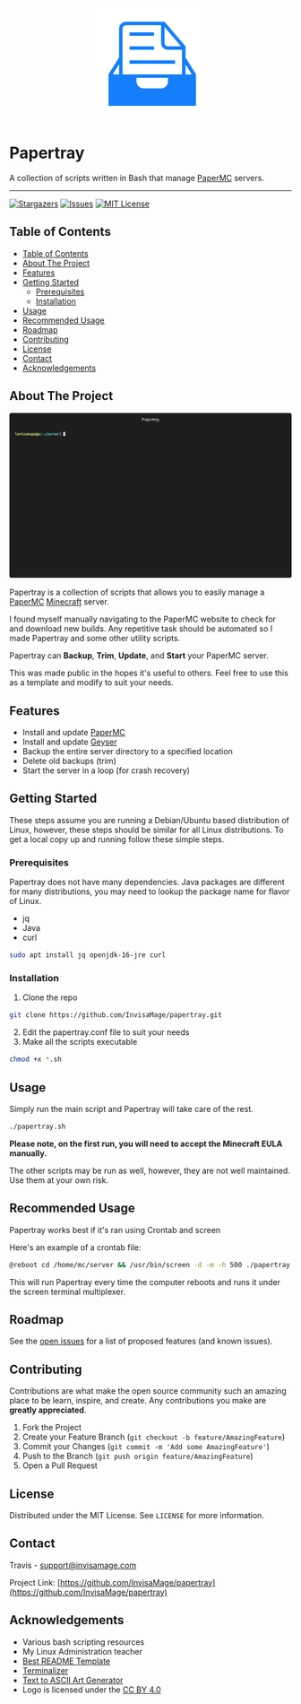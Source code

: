 <!--
Papertray README
Based on https://github.com/othneildrew/Best-README-Template
-->



<!-- PROJECT LOGO -->
<br />
<p align="center">
  <a href="https://github.com/InvisaMage/papertray">
    <img src="images/logo.png" alt="Logo" width="200" height="200">
  </a>

  <h1>Papertray</h3>

  <p>
    A collection of scripts written in Bash that manage <a href="https://papermc.io">PaperMC</a>  servers.
  </p>
</p>

<!-- PROJECT SHIELDS -->
----
[![Stargazers][stars-shield]][stars-url]
[![Issues][issues-shield]][issues-url]
[![MIT License][license-shield]][license-url]


<!-- TABLE OF CONTENTS -->
## Table of Contents

- [Table of Contents](#table-of-contents)
- [About The Project](#about-the-project)
- [Features](#features)
- [Getting Started](#getting-started)
  - [Prerequisites](#prerequisites)
  - [Installation](#installation)
- [Usage](#usage)
- [Recommended Usage](#recommended-usage)
- [Roadmap](#roadmap)
- [Contributing](#contributing)
- [License](#license)
- [Contact](#contact)
- [Acknowledgements](#acknowledgements)



<!-- ABOUT THE PROJECT -->
## About The Project

[![Product Name Screenshot][product-screenshot]](https://invisamage.com/papertray)

Papertray is a collection of scripts that allows you to easily manage a [PaperMC](https://papermc.io) [Minecraft](https://www.minecraft.net/en-us) server.

I found myself manually navigating to the PaperMC website to check for and download new builds. Any repetitive task should be automated so I made Papertray and some other utility scripts.

Papertray can **Backup**, **Trim**, **Update**, and **Start** your PaperMC server.

This was made public in the hopes it's useful to others. Feel free to use this as a template and modify to suit your needs.

<!-- FEATURES -->
## Features
* Install and update [PaperMC](https://papermc.io)
* Install and update [Geyser](https://geysermc.org)
* Backup the entire server directory to a specified location
* Delete old backups (trim)
* Start the server in a loop (for crash recovery)


<!-- GETTING STARTED -->
## Getting Started

These steps assume you are running a Debian/Ubuntu based distribution of Linux, however, these steps should be similar for all Linux distributions. 
To get a local copy up and running follow these simple steps.

<!-- PREREQUISITES -->
### Prerequisites

Papertray does not have many dependencies. Java packages are different for many distributions, you may need to lookup the package name for flavor of Linux.
* jq
* Java
* curl
```sh
sudo apt install jq openjdk-16-jre curl
```

<!-- INSTALLATION -->
### Installation

1. Clone the repo
```sh
git clone https://github.com/InvisaMage/papertray.git
```
2. Edit the papertray.conf file to suit your needs
3. Make all the scripts executable
```sh
chmod +x *.sh
```

<!-- USAGE -->
## Usage

Simply run the main script and Papertray will take care of the rest.
```sh
./papertray.sh
```
**Please note, on the first run, you will need to accept the Minecraft EULA manually.**

The other scripts may be run as well, however, they are not well maintained. Use them at your own risk.

<!-- RECOMMENDED USAGE -->
## Recommended Usage
Papertray works best if it's ran using Crontab and screen

Here's an example of a crontab file:
```sh
@reboot cd /home/mc/server && /usr/bin/screen -d -m -h 500 ./papertray.sh
```
This will run Papertray every time the computer reboots and runs it under the screen terminal multiplexer.


<!-- ROADMAP -->
## Roadmap

See the [open issues](https://github.com/InvisaMage/papertray/issues) for a list of proposed features (and known issues).



<!-- CONTRIBUTING -->
## Contributing

Contributions are what make the open source community such an amazing place to be learn, inspire, and create. Any contributions you make are **greatly appreciated**.

1. Fork the Project
2. Create your Feature Branch (`git checkout -b feature/AmazingFeature`)
3. Commit your Changes (`git commit -m 'Add some AmazingFeature'`)
4. Push to the Branch (`git push origin feature/AmazingFeature`)
5. Open a Pull Request



<!-- LICENSE -->
## License

Distributed under the MIT License. See `LICENSE` for more information.



<!-- CONTACT -->
## Contact

Travis - support@invisamage.com

Project Link: [https://github.com/InvisaMage/papertray](https://github.com/InvisaMage/papertray)



<!-- ACKNOWLEDGEMENTS -->
## Acknowledgements
* Various bash scripting resources
* My Linux Administration teacher
* [Best README Template](https://github.com/othneildrew/Best-README-Template)
* [Terminalizer](https://github.com/faressoft/terminalizer)
* [Text to ASCII Art Generator](https://patorjk.com/software/taag)
* Logo is licensed under the [CC BY 4.0](https://creativecommons.org/licenses/by/4.0/)


<!-- MARKDOWN LINKS & IMAGES -->
<!-- https://www.markdownguide.org/basic-syntax/#reference-style-links -->
[stars-shield]: https://img.shields.io/github/stars/InvisaMage/papertray?logo=star
[stars-url]: https://github.com/InvisaMage/papertray/stargazers
[issues-shield]: https://img.shields.io/github/issues/InvisaMage/papertray
[issues-url]: https://github.com/InvisaMage/papertray/issues
[license-shield]: https://img.shields.io/github/license/InvisaMage/papertray
[license-url]: https://github.com/InvisaMage/papertray/blob/main/LICENSE.md
[product-screenshot]: images/screenshot.gif